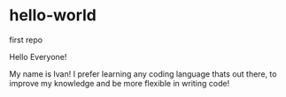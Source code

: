# hello-world
first repo

Hello Everyone!

My name is Ivan! I prefer learning any coding language thats out there, to improve my knowledge and be more flexible in writing code!
